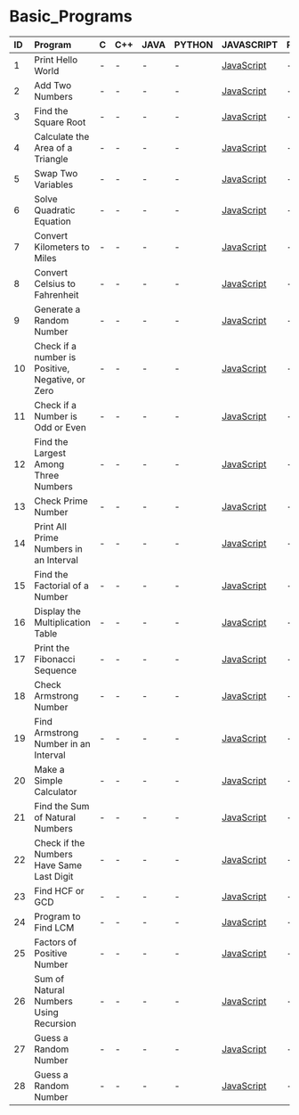# Basic_Programs
| ID |   Program     |  C  |  C++  |  JAVA  |  PYTHON  |  JAVASCRIPT  |  RUST  |  GO  |
| :-------- | :------- | :-------- | :-------- | :-------- | :-------- | :-------- | :--------- | :---------- |
| 1      |  Print Hello World |  - | - | - | - | [JavaScript](https://github.com/Avinash-web3/Basic_Programs/blob/main/JAVASCRIPT/HelloWorld.js) | - | -  |
| 2      |   Add Two Numbers |  - | - | - | - | [JavaScript](https://github.com/Avinash-web3/Basic_Programs/blob/main/JAVASCRIPT/addation.py) | - | -  |
| 3      |   Find the Square Root |  - | - | - | - | [JavaScript](https://github.com/Avinash-web3/Basic_Programs/blob/main/JAVASCRIPT/squareroot.js) | - | -  |
| 4      |   Calculate the Area of a Triangle |  - | - | - | - | [JavaScript](https://github.com/Avinash-web3/Basic_Programs/blob/main/JAVASCRIPT/areaoftraingle.js) | - | -  |
| 5      |   Swap Two Variables |  - | - | - | - | [JavaScript](https://github.com/Avinash-web3/Basic_Programs/blob/main/JAVASCRIPT/swaptwovariable.js) | - | -  |
| 6      |   Solve Quadratic Equation |  - | - | - | - | [JavaScript](https://github.com/Avinash-web3/Basic_Programs/blob/main/JAVASCRIPT/rootsofquadratic.js) | - | -  |
| 7      |   Convert Kilometers to Miles |  - | - | - | - | [JavaScript](https://github.com/Avinash-web3/Basic_Programs/blob/main/JAVASCRIPT/kilometertomiles.js) | - | -  |
| 8      |   Convert Celsius to Fahrenheit |  - | - | - | - | [JavaScript](https://github.com/Avinash-web3/Basic_Programs/blob/main/JAVASCRIPT/CelsiustoFahrenheit.js) | - | -  |
| 9      |   Generate a Random Number |  - | - | - | - | [JavaScript](https://github.com/Avinash-web3/Basic_Programs/blob/main/JAVASCRIPT/randomnumber.js) | - | -  |
| 10     |   Check if a number is Positive, Negative, or Zero |  - | - | - | - | [JavaScript](https://github.com/Avinash-web3/Basic_Programs/blob/main/JAVASCRIPT/numbercheck.js) | - | -  |
| 11     |   Check if a Number is Odd or Even |  - | - | - | - | [JavaScript](https://github.com/Avinash-web3/Basic_Programs/blob/main/JAVASCRIPT/evenodd.js) | - | -  |
| 12     |   Find the Largest Among Three Numbers |  - | - | - | - | [JavaScript](https://github.com/Avinash-web3/Basic_Programs/blob/main/JAVASCRIPT/largestnumber.js) | - | -  |
| 13     |   Check Prime Number |  - | - | - | - | [JavaScript](https://github.com/Avinash-web3/Basic_Programs/blob/main/JAVASCRIPT/prime.js) | - | -  |
| 14     |   Print All Prime Numbers in an Interval |  - | - | - | - | [JavaScript](https://github.com/Avinash-web3/Basic_Programs/blob/main/JAVASCRIPT/primebetweentwonumbers.js) | - | -  |
| 15     |   Find the Factorial of a Number |  - | - | - | - | [JavaScript](https://github.com/Avinash-web3/Basic_Programs/blob/main/JAVASCRIPT/factorial.js) | - | -  |
| 16     |   Display the Multiplication Table |  - | - | - | - | [JavaScript](https://github.com/Avinash-web3/Basic_Programs/blob/main/JAVASCRIPT/multiplication.js) | - | -  |
| 17     |   Print the Fibonacci Sequence |  - | - | - | - | [JavaScript](https://github.com/Avinash-web3/Basic_Programs/blob/main/JAVASCRIPT/fibonnaci.js) | - | -  |
| 18     |   Check Armstrong Number |  - | - | - | - | [JavaScript](https://github.com/Avinash-web3/Basic_Programs/blob/main/JAVASCRIPT/Armstrong.js) | - | -  |
| 19     |   Find Armstrong Number in an Interval |  - | - | - | - | [JavaScript](https://github.com/Avinash-web3/Basic_Programs/blob/main/JAVASCRIPT/Armstrongininterval.js) | - | -  |
| 20     |   Make a Simple Calculator|  - | - | - | - | [JavaScript](https://github.com/Avinash-web3/Basic_Programs/blob/main/JAVASCRIPT/calculator.js) | - | -  |
| 21     |   Find the Sum of Natural Numbers |  - | - | - | - | [JavaScript](https://github.com/Avinash-web3/Basic_Programs/blob/main/JAVASCRIPT/sumofnumber.js) | - | -  |
| 22     |   Check if the Numbers Have Same Last Digit |  - | - | - | - | [JavaScript](https://github.com/Avinash-web3/Basic_Programs/blob/main/JAVASCRIPT/checklastdigit.js) | - | -  |
| 23     |   Find HCF or GCD |  - | - | - | - | [JavaScript](https://github.com/Avinash-web3/Basic_Programs/edit/main/JAVASCRIPT/HCF_GCD.js) | - | -  |
| 24     |  Program to Find LCM |  - | - | - | - | [JavaScript](https://github.com/Avinash-web3/Basic_Programs/edit/main/JAVASCRIPT/LCM.js) | - | -  |
| 25     |  Factors of Positive Number |  - | - | - | - | [JavaScript](https://github.com/Avinash-web3/Basic_Programs/edit/main/JAVASCRIPT/Factors.js) | - | -  |
| 26     |  Sum of Natural Numbers Using Recursion |  - | - | - | - | [JavaScript](https://github.com/Avinash-web3/Basic_Programs/blob/main/JAVASCRIPT/sum_recursion.js) | - | -  |
| 27     |  Guess a Random Number |  - | - | - | - | [JavaScript](https://github.com/Avinash-web3/Basic_Programs/blob/main/JAVASCRIPT/Guess_a_Number.js) | - | -  |
| 28     |  Guess a Random Number |  - | - | - | - | [JavaScript](https://github.com/Avinash-web3/Basic_Programs/blob/main/JAVASCRIPT/Guess_a_Number.js) | - | -  |







